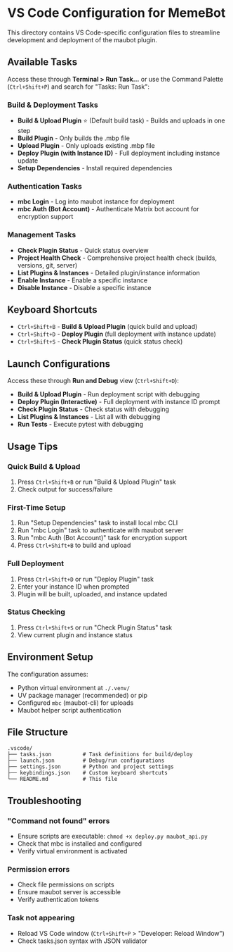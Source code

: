 # VS Code Configuration for MemeBot

This directory contains VS Code-specific configuration files to streamline development and deployment of the maubot plugin.

## Available Tasks

Access these through **Terminal > Run Task...** or use the Command Palette (`Ctrl+Shift+P`) and search for "Tasks: Run Task":

### Build & Deployment Tasks
- **Build & Upload Plugin** ⭐ (Default build task) - Builds and uploads in one step
- **Build Plugin** - Only builds the .mbp file
- **Upload Plugin** - Only uploads existing .mbp file
- **Deploy Plugin (with Instance ID)** - Full deployment including instance update
- **Setup Dependencies** - Install required dependencies

### Authentication Tasks
- **mbc Login** - Log into maubot instance for deployment
- **mbc Auth (Bot Account)** - Authenticate Matrix bot account for encryption support

### Management Tasks
- **Check Plugin Status** - Quick status overview
- **Project Health Check** - Comprehensive project health check (builds, versions, git, server)
- **List Plugins & Instances** - Detailed plugin/instance information
- **Enable Instance** - Enable a specific instance
- **Disable Instance** - Disable a specific instance

## Keyboard Shortcuts

- `Ctrl+Shift+B` - **Build & Upload Plugin** (quick build and upload)
- `Ctrl+Shift+D` - **Deploy Plugin** (full deployment with instance update)
- `Ctrl+Shift+S` - **Check Plugin Status** (quick status check)

## Launch Configurations

Access these through **Run and Debug** view (`Ctrl+Shift+D`):

- **Build & Upload Plugin** - Run deployment script with debugging
- **Deploy Plugin (Interactive)** - Full deployment with instance ID prompt
- **Check Plugin Status** - Check status with debugging
- **List Plugins & Instances** - List all with debugging
- **Run Tests** - Execute pytest with debugging

## Usage Tips

### Quick Build & Upload
1. Press `Ctrl+Shift+B` or run "Build & Upload Plugin" task
2. Check output for success/failure

### First-Time Setup
1. Run "Setup Dependencies" task to install local mbc CLI
2. Run "mbc Login" task to authenticate with maubot server
3. Run "mbc Auth (Bot Account)" task for encryption support
4. Press `Ctrl+Shift+B` to build and upload

### Full Deployment
1. Press `Ctrl+Shift+D` or run "Deploy Plugin" task
2. Enter your instance ID when prompted
3. Plugin will be built, uploaded, and instance updated

### Status Checking
1. Press `Ctrl+Shift+S` or run "Check Plugin Status" task
2. View current plugin and instance status

## Environment Setup

The configuration assumes:
- Python virtual environment at `./.venv/`
- UV package manager (recommended) or pip
- Configured `mbc` (maubot-cli) for uploads
- Maubot helper script authentication

## File Structure

```
.vscode/
├── tasks.json          # Task definitions for build/deploy
├── launch.json         # Debug/run configurations  
├── settings.json       # Python and project settings
├── keybindings.json    # Custom keyboard shortcuts
└── README.md           # This file
```

## Troubleshooting

### "Command not found" errors
- Ensure scripts are executable: `chmod +x deploy.py maubot_api.py`
- Check that mbc is installed and configured
- Verify virtual environment is activated

### Permission errors
- Check file permissions on scripts
- Ensure maubot server is accessible
- Verify authentication tokens

### Task not appearing
- Reload VS Code window (`Ctrl+Shift+P` > "Developer: Reload Window")
- Check tasks.json syntax with JSON validator
